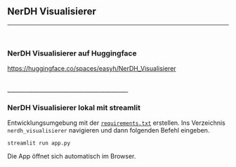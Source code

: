 ## **NerDH Visualisierer** 
___________________________________________

<br>

### **NerDH Visualisierer auf Huggingface**

https://huggingface.co/spaces/easyh/NerDH_Visualisierer

<br>
___________________________________________

<br>

### **NerDH Visualisierer lokal mit streamlit** 

Entwicklungsumgebung mit der [`requirements.txt`](https://github.com/easyh/NerDH/blob/main/requirements.txt) erstellen. Ins Verzeichnis `nerdh_visualisierer` navigieren und dann folgenden Befehl eingeben. 

    streamlit run app.py 
    
Die App öffnet sich automatisch im Browser. 


